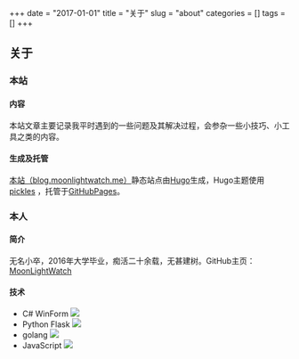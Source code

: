+++
date = "2017-01-01"
title = "关于"
slug = "about"
categories = []
tags = []
+++

## 关于

### 本站

#### 内容

本站文章主要记录我平时遇到的一些问题及其解决过程，会参杂一些小技巧、小工具之类的内容。

#### 生成及托管

[本站（blog.moonlightwatch.me）](http://blog.moonlightwatch.me/)静态站点由[Hugo](https://gohugo.io/)生成，Hugo主题使用 [pickles](https://themes.gohugo.io/hugo_theme_pickles/) ，托管于[GitHubPages](https://pages.github.com/)。

### 本人

#### 简介

无名小卒，2016年大学毕业，痴活二十余载，无甚建树。GitHub主页：[MoonLightWatch](https://github.com/moonlightwatch)

#### 技术

- C# WinForm   ![](http://progressed.io/bar/80)
- Python Flask ![](http://progressed.io/bar/60)
- golang       ![](http://progressed.io/bar/40)
- JavaScript   ![](http://progressed.io/bar/30)

